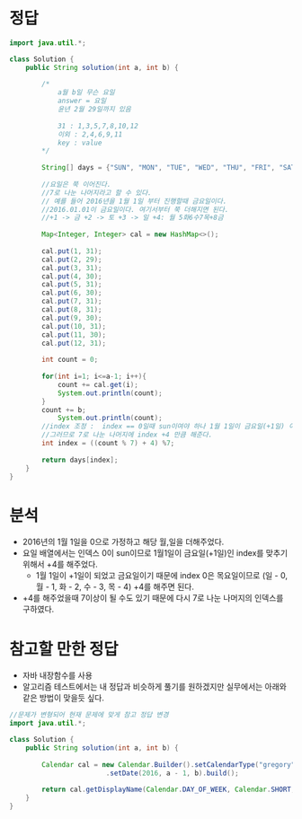 #   정답
```java
import java.util.*;

class Solution {
    public String solution(int a, int b) {
        
        /*
            a월 b일 무슨 요일
            answer = 요일
            윤년 2월 29일까지 있음
            
            31 : 1,3,5,7,8,10,12
            이외 : 2,4,6,9,11
            key : value
        */
        
        String[] days = {"SUN", "MON", "TUE", "WED", "THU", "FRI", "SAT"};
        
        //요일은 쭉 이어진다.
        //7로 나눈 나머지라고 할 수 있다.
        // 예를 들어 2016년을 1월 1일 부터 진행할때 금요일이다.
        //2016.01.01이 금요일이다. 여기서부터 쭉 더해지면 된다.
        //+1 -> 금 +2 -> 토 +3 -> 일 +4: 월 5화6수7목+8금
        
        Map<Integer, Integer> cal = new HashMap<>();
        
        cal.put(1, 31);
        cal.put(2, 29);
        cal.put(3, 31);
        cal.put(4, 30);
        cal.put(5, 31);
        cal.put(6, 30);
        cal.put(7, 31);
        cal.put(8, 31);
        cal.put(9, 30);
        cal.put(10, 31);
        cal.put(11, 30);
        cal.put(12, 31);
        
        int count = 0;
        
        for(int i=1; i<=a-1; i++){
            count += cal.get(i);
            System.out.println(count);
        }
        count += b;
            System.out.println(count);
        //index 조정 :  index == 0일때 sun이여야 하나 1월 1일이 금요일(+1일) 이기 때문에 index == 0일때 목요일이 나옴
        //그러므로 7로 나눈 나머지에 index +4 만큼 해준다.
        int index = ((count % 7) + 4) %7;
        
        return days[index];
    }
}
```

#   분석
-   2016년의 1월 1일을 0으로 가정하고 해당 월,일을 더해주었다.
-   요일 배열에서는 인덱스 0이 sun이므로 1월1일이 금요일(+1일)인 index를 맞추기 위해서 +4를 해주었다.
    -   1월 1일이 +1일이 되었고 금요일이기 때문에 index 0은 목요일이므로 (일 - 0, 월 - 1, 화 - 2, 수 - 3, 목 - 4) +4를 해주면 된다.
-   +4를 해주었을때 7이상이 될 수도 있기 때문에 다시 7로 나눈 나머지의 인덱스를 구하였다.

#   참고할 만한 정답
-   자바 내장함수를 사용
-   알고리즘 테스트에서는 내 정답과 비슷하게 풀기를 원하겠지만 실무에서는 아래와 같은 방법이 맞을듯 싶다.
```java
//문제가 변형되어 현재 문제에 맞게 참고 정답 변경
import java.util.*;

class Solution {
    public String solution(int a, int b) {
        
        Calendar cal = new Calendar.Builder().setCalendarType("gregory")
                        .setDate(2016, a - 1, b).build();
        
        return cal.getDisplayName(Calendar.DAY_OF_WEEK, Calendar.SHORT, new Locale("US")).toUpperCase();
    }
}
```